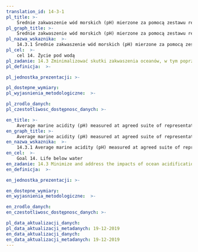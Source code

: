 ```yaml
---
translation_id: 14-3-1
pl_title: >-
    Średnie zakwaszenie wód morskich (pH) mierzone za pomocą zestawu reprezentatywnych próbek w uzgodnionych stacjach pomiarowych
pl_graph_title: >-
    Średnie zakwaszenie wód morskich (pH) mierzone za pomocą zestawu reprezentatywnych próbek w uzgodnionych stacjach pomiarowych
pl_nazwa_wskaznika:  >-
    14.3.1 Średnie zakwaszenie wód morskich (pH) mierzone za pomocą zestawu reprezentatywnych próbek w uzgodnionych stacjach pomiarowych
pl_cel:  >-
    cel 14. Życie pod wodą
pl_zadanie: 14.3 Zminimalizować skutki zakwaszenia oceanów, w tym poprzez wzmocnioną współpracę naukową na wszystkich szczeblach.
pl_definicja:  >-

pl_jednostka_prezentacji: >-

pl_dostepne_wymiary:
pl_wyjasnienia_metodologiczne:  >-

pl_zrodlo_danych:
pl_czestotliwosc_dostępnosc_danych: >-

en_title: >-
    Average marine acidity (pH) measured at agreed suite of representative sampling stations
en_graph_title: >-
    Average marine acidity (pH) measured at agreed suite of representative sampling stations
en_nazwa_wskaznika:  >-
    14.3.1 Average marine acidity (pH) measured at agreed suite of representative sampling stations
en_cel:  >-
    Goal 14. Life below water
en_zadanie: 14.3 Minimize and address the impacts of ocean acidification, including through enhanced scientific cooperation at all levels
en_definicja:  >-

en_jednostka_prezentacji: >-

en_dostepne_wymiary:
en_wyjasnienia_metodologiczne:  >-

en_zrodlo_danych:
en_czestotliwosc_dostępnosc_danych: >-

pl_data_aktualizacji_danych:  
pl_data_aktualizacji_metadanych: 19-12-2019
en_data_aktualizacji_danych:  
en_data_aktualizacji_metadanych: 19-12-2019  
---
```


